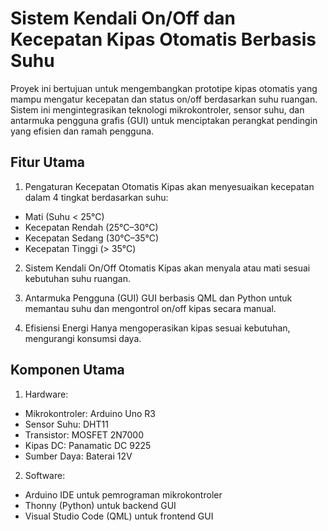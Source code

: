 # Sistem Kendali On/Off dan Kecepatan Kipas Otomatis Berbasis Suhu
Proyek ini bertujuan untuk mengembangkan prototipe kipas otomatis yang mampu mengatur kecepatan dan status on/off berdasarkan suhu ruangan. Sistem ini mengintegrasikan teknologi mikrokontroler, sensor suhu, dan antarmuka pengguna grafis (GUI) untuk menciptakan perangkat pendingin yang efisien dan ramah pengguna.

## Fitur Utama
1. Pengaturan Kecepatan Otomatis
Kipas akan menyesuaikan kecepatan dalam 4 tingkat berdasarkan suhu:
- Mati (Suhu < 25°C)
- Kecepatan Rendah (25°C–30°C)
- Kecepatan Sedang (30°C–35°C)
- Kecepatan Tinggi (> 35°C)

2. Sistem Kendali On/Off Otomatis
Kipas akan menyala atau mati sesuai kebutuhan suhu ruangan.

3. Antarmuka Pengguna (GUI)
GUI berbasis QML dan Python untuk memantau suhu dan mengontrol on/off kipas secara manual.

4. Efisiensi Energi
Hanya mengoperasikan kipas sesuai kebutuhan, mengurangi konsumsi daya.

## Komponen Utama
1. Hardware:
- Mikrokontroler: Arduino Uno R3
- Sensor Suhu: DHT11
- Transistor: MOSFET 2N7000
- Kipas DC: Panamatic DC 9225
- Sumber Daya: Baterai 12V

2. Software:
- Arduino IDE untuk pemrograman mikrokontroler
- Thonny (Python) untuk backend GUI
- Visual Studio Code (QML) untuk frontend GUI
